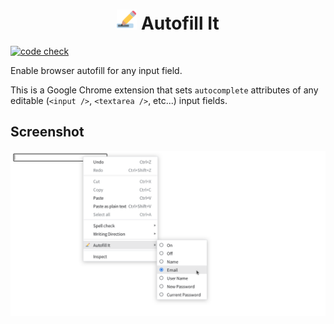 <h1 align="center">
  <img src="src/assets/icons/source.svg" alt="" width="32" height="32" />
  Autofill It
</h1>

[![code check](https://github.com/ygkn/autofill-it/actions/workflows/code-check.yml/badge.svg)](https://github.com/ygkn/autofill-it/actions/workflows/code-check.yml)

Enable browser autofill for any input field.

This is a Google Chrome extension that sets `autocomplete` attributes of any editable (`<input />`, `<textarea />`, etc...) input fields.

## Screenshot

![Screenshot](screenshot.png)
